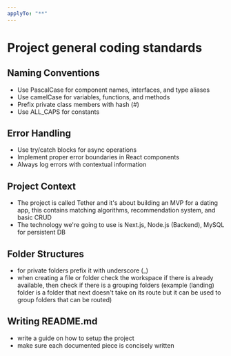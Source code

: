 ```yaml
---
applyTo: "**"
---
```

# Project general coding standards

## Naming Conventions
- Use PascalCase for component names, interfaces, and type aliases
- Use camelCase for variables, functions, and methods
- Prefix private class members with hash (#)
- Use ALL_CAPS for constants

## Error Handling
- Use try/catch blocks for async operations
- Implement proper error boundaries in React components
- Always log errors with contextual information

## Project Context
- The project is called Tether and it's about building an MVP for a dating app, this contains matching algorithms, recommendation system, and basic CRUD
- The technology we're going to use is Next.js, Node.js (Backend), MySQL for persistent DB

## Folder Structures
- for private folders prefix it with underscore (_)
- when creating a file or folder check the workspace if there is already available, then check if there is a grouping folders (example (landing) folder is a folder that next doesn't take on its route but it can be used to group folders that can be routed)

## Writing README.md
- write a guide on how to setup the project
- make sure each documented piece is concisely written